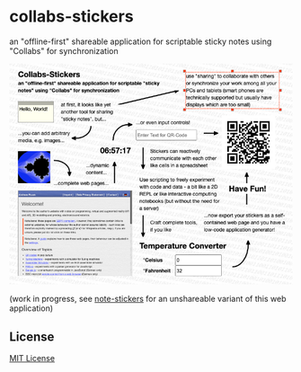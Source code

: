 # collabs-stickers #

an "offline-first" shareable application for scriptable sticky notes using "Collabs" for synchronization

![Collabs Stickers Presentation Shot](./CollabsStickers-Presentation.png)


(work in progress, see [note-stickers](https://github.com/rozek/note-stickers) for an unshareable variant of this web application)

## License ##

[MIT License](LICENSE.md)
